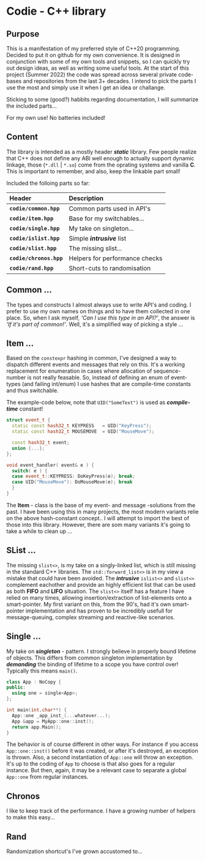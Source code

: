 # Codie - C++ library

## Purpose
This is a manifestation of my preferred style of C++20 programming. Decided to put
it on github for my own convenience. It is designed in conjunction with some of my 
own tools and snippets, so I can quickly try out design ideas, as well as writing
some useful tools. At the start of this project (Summer 2022) the code was spread 
across several private code-bases and repositories from the last 3+ decades.
I intend to pick the parts I use the most and simply use it when I get an idea or 
challange. 

Sticking to some (good?) habbits regarding documentation, 
I will summarize the included parts...

For my own use! No batteries included!

## Content

The library is intended as a mostly header ***static*** library. Few people realize
that C++ does not define any ABI well enough to actually support dynamic linkage,
those (`*.dll` | `*.so`) come from the oprating systems and vanilla **C**. This 
is important to remember, and also, keep the linkable part small!

Included the folloing parts so far:

| Header                   | Description                    |
|:-------------------------|:-------------------------------|
| **`codie/common.hpp`**   | Common parts used in API's     |
| **`codie/item.hpp`**     | Base for my switchables...     |
| **`codie/single.hpp`**   | My take on singleton...        |
| **`codie/islist.hpp`**   | Simple ***intrusive*** list    |
| **`codie/slist.hpp`**    | The missing slist...           |
| **`codie/chronos.hpp`**  | Helpers for performance checks |
| **`codie/rand.hpp`**     | Short-cuts to randomisation    |

## Common ...

The types and constructs I almost always use to write API's and coding. I prefer
to use my own names on things and to have them collected in one place. So, when
I ask myself, *'Can I use this type in an API?'*, the answer is *'If it's part of common!'*. Well, it's a simplified way of picking a style ...

## Item ...
Based on the `constexpr` hashing in common, I've designed a way to dispatch 
different events and messages that rely on this. It's a working replacement 
for enumeration in cases where allocation of sequence-number is not really
feasable. So, instead of defining an enum of event-types (and failing int/enum)
I use hashes that are compile-time constants and thus switchable.

The example-code below, note that `UID("SomeText")` is used as ***compile-time*** constant!

```c++
struct event_t {
  static const hash32_t KEYPRESS   = UID("KeyPress");
  static const hash32_t MOUSEMOVE  = UID("MouseMove");

  const hash32_t event;
  union {...};
};

void event_handler( event& e ) {
  switch( e ) {
  case event_t::KEYPRESS: DoKeyPress(e); break;
  case UID("MouseMove"): DoMouseMove(e); break
  }
}
```

The **Item** - class is the base of my event- and message -solutions from the past. 
I have been using this in many projects, the most modern variants relie on the above 
hash-constant concept.. I will attempt to import the best of those into this library.
However, there are som many variants it's going to take a while to clean up  ...

## SList ...

The missing `slist<>`, is my take on a singly-linked list, which is still missing
in the standard C++ libraries. The `std::forward_list<>` is in my view a mistake 
that could have been avoided. The ***intrusive*** `islist<>` and `slist<>` complement eachother and provide an highly efficient list that can be used as both **FIFO** and 
**LIFO** situation. The `slist<>` itself has a feature I have relied on many times, 
allowing insertion/extraction of list-elements onto a smart-pointer. My first variant on 
this, from the 90's, had it's own smart-pointer implementation and has proven to be 
incredibly usefull for message-queuing, complex streaming and reactive-like scenarios. 

## Single ...

My take on ***singleton*** - pattern. I strongly believe in properly bound lifetime
of objects. This differs from common singleton implementation by ***demanding***
the binding of lifetime to a scope you have control over! Typically this means
`main()`.

```c++
class App : NoCopy {
public:
  using one = single<App>;
};

int main(int,char**) {
  App::one _app_inst_(...whatever...);
  App &app = MyApp::one::inst();
  return app.Main();
}
```

The behavior is of course different in other ways. For instance if you access
`App::one::inst()` before it was created, or after it's destroyed, an exception
is thrown. Also, a second instantiation of `App::one` will throw an exception.
It's up to the coding of `App` to choose is that also goes for a regular instance.
But then, again, it may be a relevant case to separate a global `App::one`
from regular instances.

## Chronos
I like to keep track of the performance. I have a growing number of helpers
to make this easy...

## Rand
Randomization shortcut's I've grown accustomed to...